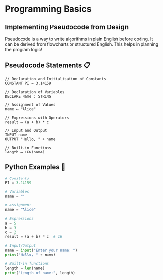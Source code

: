 # Programming Basics

## Implementing Pseudocode from Design

Pseudocode is a way to write algorithms in plain English before coding. It can be derived from flowcharts or structured English. This helps in planning the program logic!

## Pseudocode Statements 📋

```plaintext
// Declaration and Initialisation of Constants
CONSTANT PI = 3.14159

// Declaration of Variables
DECLARE Name : STRING

// Assignment of Values
name ⟵ "Alice"

// Expressions with Operators
result ⟵ (a + b) * c

// Input and Output
INPUT name
OUTPUT "Hello, " + name

// Built-in Functions
length ⟵ LEN(name)
```

## Python Examples 🐍

```python
# Constants
PI = 3.14159

# Variables
name = ""

# Assignment
name = "Alice"

# Expressions
a = 5
b = 3
c = 2
result = (a + b) * c  # 16

# Input/Output
name = input("Enter your name: ")
print("Hello, " + name)

# Built-in functions
length = len(name)
print("Length of name:", length)
```